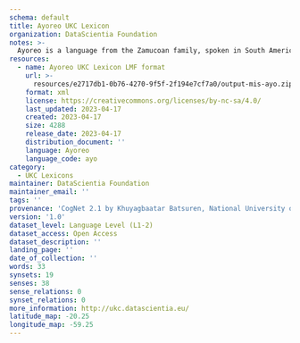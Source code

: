 ```yaml
---
schema: default
title: Ayoreo UKC Lexicon
organization: DataScientia Foundation
notes: >-
  Ayoreo is a language from the Zamucoan family, spoken in South America. The UKC Lexicon of Ayoreo is represented as a lexico-semantic network. It consists of words, word senses, synsets, as well as sense-level and synset-level relationships.
resources:
  - name: Ayoreo UKC Lexicon LMF format
    url: >-
      resources/e2717db1-0b76-4270-9f5f-2f194e7cf7a0/output-mis-ayo.zip
    format: xml
    license: https://creativecommons.org/licenses/by-nc-sa/4.0/
    last_updated: 2023-04-17
    created: 2023-04-17
    size: 4288
    release_date: 2023-04-17
    distribution_document: ''
    language: Ayoreo
    language_code: ayo
category:
  - UKC Lexicons
maintainer: DataScientia Foundation
maintainer_email: ''
tags: ''
provenance: 'CogNet 2.1 by Khuyagbaatar Batsuren, National University of Mongolia (http://cognet.ukc.disi.unitn.it); Native Languages of the Americas 2021.11. by Laura Redish and Orrin Lewis (http://www.native-languages.org); Princeton WordNet 2.1 by Princeton University (https://wordnet.princeton.edu)'
version: '1.0'
dataset_level: Language Level (L1-2)
dataset_access: Open Access
dataset_description: ''
landing_page: ''
date_of_collection: ''
words: 33
synsets: 19
senses: 38
sense_relations: 0
synset_relations: 0
more_information: http://ukc.datascientia.eu/
latitude_map: -20.25
longitude_map: -59.25
---
```

